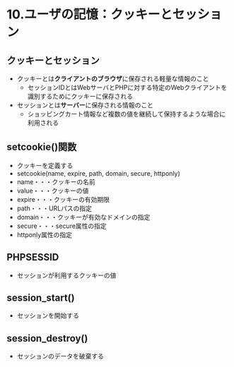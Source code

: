 # 10.ユーザの記憶：クッキーとセッション

## クッキーとセッション

- クッキーとは**クライアントのブラウザ**に保存される軽量な情報のこと
  - セッションIDとはWebサーバとPHPに対する特定のWebクライアントを識別するためにクッキーに保存される
- セッションとは**サーバー**に保存される情報のこと
  - ショッピングカート情報など複数の値を継続して保持するような場合に利用される

## setcookie()関数

- クッキーを定義する
- setcookie(name, expire, path, domain, secure, httponly)
- name・・・クッキーの名前
- value・・・クッキーの値
- expire・・・クッキーの有効期限
- path・・・URLパスの指定
- domain・・・クッキーが有効なドメインの指定
- secure・・・secure属性の指定
- httponly属性の指定

## PHPSESSID

- セッションが利用するクッキーの値

## session_start()

- セッションを開始する

## session_destroy()

- セッションのデータを破棄する
